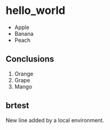 # hello_world

- Apple
- Banana
- Peach

## Conclusions

1. Orange
1. Grape
1. Mango

## brtest
 New line added by a local environment.
